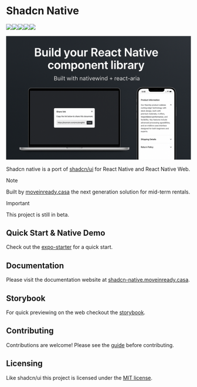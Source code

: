 # Shadcn Native

<div style="display: flex; flex-direction: row;">
  <img src="https://img.shields.io/badge/Expo-1B1F23" />
  <img src="https://img.shields.io/badge/React_Native-20232A" />
  <img src="https://img.shields.io/badge/iOS-000000" />
  <img src="https://img.shields.io/badge/Android-3DDC84" />
  <img src="https://img.shields.io/badge/MIT-green" />
</div>

<br />

<img src="/assets/cover-image.png" alt="cover image" />

Shadcn native is a port of [shadcn/ui](https://github.com/shadcn-ui/ui) for React Native and React Native Web.

> [!NOTE]
>
> Built by [moveinready.casa](https://www.moveinready.casa/) the next generation solution for mid-term rentals.

> [!IMPORTANT]
>
> This project is still in beta.

## Quick Start & Native Demo

Check out the [expo-starter](https://github.com/moveinready-casa/expo-starter) for a quick start.

## Documentation

Please visit the documentation website at [shadcn-native.moveinready.casa](https://www.shadcn-native.moveinready.casa).

## Storybook

For quick previewing on the web checkout the [storybook](https://main--68af7af75f72e5521a7e0f93.chromatic.com/?path=/docs/welcome--docs).

## Contributing

Contributions are welcome! Please see the [guide](/CONTRIBUTING.md) before contributing.

## Licensing

Like shadcn/ui this project is licensed under the [MIT license](/LICENSE).
